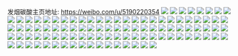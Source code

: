 发烟碳酸主页地址: https://weibo.com/u/5190220354 
![](https://wx4.sinaimg.cn/mw2000/005FfDpwly1h9elzs54u6j30u0140gxg.jpg) 
![](https://wx4.sinaimg.cn/mw2000/005FfDpwly1h9ematw2e3j30sx12kk0b.jpg) 
![](https://wx4.sinaimg.cn/mw2000/005FfDpwly1h9elzrgrhuj30u0140wql.jpg) 
![](https://wx4.sinaimg.cn/mw2000/005FfDpwly1h9ema9iiv7j30u0140qh2.jpg) 
![](https://wx4.sinaimg.cn/mw2000/005FfDpwly1h9emf92c29j30u0140n70.jpg) 
![](https://wx4.sinaimg.cn/mw2000/005FfDpwly1h9elzqszqqj30u0140dqv.jpg) 
![](https://wx4.sinaimg.cn/mw2000/005FfDpwly1h9elzqb2f8j30u014012u.jpg) 
![](https://wx4.sinaimg.cn/mw2000/005FfDpwly1h9em6kwxbkj30u013mwt4.jpg) 
![](https://wx4.sinaimg.cn/mw2000/005FfDpwly1h9elzpbt9zj30u0140dov.jpg) 
![](https://wx4.sinaimg.cn/mw2000/005FfDpwly1h8qwvmq8jsj30kl0rg0w2.jpg) 
![](https://wx4.sinaimg.cn/mw2000/005FfDpwly1h7kannc7z9j30u0144n3d.jpg) 
![](https://wx4.sinaimg.cn/mw2000/005FfDpwly1h7kann6xcej30u013zjwa.jpg) 
![](https://wx4.sinaimg.cn/mw2000/005FfDpwly1h7kann08jtj30u0140afd.jpg) 
![](https://wx4.sinaimg.cn/mw2000/005FfDpwly1h78cmc3qhrj30u0140gw7.jpg) 
![](https://wx4.sinaimg.cn/mw2000/005FfDpwly1h78cmgo8hqj30u0140113.jpg) 
![](https://wx4.sinaimg.cn/mw2000/005FfDpwly1h78cmda7ycj30u013zdlw.jpg) 
![](https://wx4.sinaimg.cn/mw2000/005FfDpwly1h78cmdygtij30u014045u.jpg) 
![](https://wx4.sinaimg.cn/mw2000/005FfDpwly1h78cmclyjdj30u013zgof.jpg) 
![](https://wx4.sinaimg.cn/mw2000/005FfDpwly1h78cmfe6bxj30u0140jxk.jpg) 
![](https://wx4.sinaimg.cn/mw2000/005FfDpwly1h78cmg39vwj30u01400xr.jpg) 
![](https://wx4.sinaimg.cn/mw2000/005FfDpwly1h78cmagug7j30u014013d.jpg) 
![](https://wx4.sinaimg.cn/mw2000/005FfDpwly1h78cmjd8v5j30u01497em.jpg) 
![](https://wx4.sinaimg.cn/mw2000/005FfDpwly1h5liw5h6fej30u0140tgm.jpg) 
![](https://wx4.sinaimg.cn/mw2000/005FfDpwly1h4ylu3sqc1j30u01407a5.jpg) 
![](https://wx4.sinaimg.cn/mw2000/005FfDpwly1h50u39926aj30u0140wmu.jpg) 
![](https://wx4.sinaimg.cn/mw2000/005FfDpwly1h4ylu8rf87j30u0140tf6.jpg) 
![](https://wx4.sinaimg.cn/mw2000/005FfDpwly1h50u38wq5rj30u0140gtp.jpg) 
![](https://wx4.sinaimg.cn/mw2000/005FfDpwly1h5c2hwuzakj30u013zwph.jpg) 
![](https://wx4.sinaimg.cn/mw2000/005FfDpwly1h5c2hw8lpmj30u013x137.jpg) 
![](https://wx4.sinaimg.cn/mw2000/005FfDpwly1h5c2jswzpgj30u013z7dt.jpg) 
![](https://wx4.sinaimg.cn/mw2000/005FfDpwly1h1o81be0e8j30u01hck1j.jpg) 
![](https://wx4.sinaimg.cn/mw2000/005FfDpwly1h1o81fv8opj30u01hcwqj.jpg) 
![](https://wx4.sinaimg.cn/mw2000/005FfDpwly1h1o81hsy2hj30u01hddt0.jpg) 
![](https://wx4.sinaimg.cn/mw2000/005FfDpwly1h1obpib9zaj30mg13y44y.jpg) 
![](https://wx4.sinaimg.cn/mw2000/005FfDpwly1h1obphciq6j30mi140105.jpg) 
![](https://wx4.sinaimg.cn/mw2000/005FfDpwly1h1pd8tky0zj30u01hd16b.jpg) 
![](https://wx4.sinaimg.cn/mw2000/005FfDpwly1h1onopl29wj30u01hck3h.jpg) 
![](https://wx4.sinaimg.cn/mw2000/005FfDpwly1h1onpr4idyj30mi140qap.jpg) 
![](https://wx4.sinaimg.cn/mw2000/005FfDpwly1h1pfnbfcswj30u0140n84.jpg) 
![](https://wx4.sinaimg.cn/mw2000/005FfDpwly1h1pfxi0mj5j30u0191ali.jpg) 
![](https://wx4.sinaimg.cn/mw2000/005FfDpwly1h1pfxg0cydj30u0192qfk.jpg) 
![](https://wx4.sinaimg.cn/mw2000/005FfDpwly1gyxx301m5zj32t123shdt.jpg) 
![](https://wx4.sinaimg.cn/mw2000/005FfDpwly1gx0iu5k19nj31ug1du4qp.jpg) 
![](https://wx4.sinaimg.cn/mw2000/005FfDpwly1gx0iu25owxj31p319u4qp.jpg) 
![](https://wx4.sinaimg.cn/mw2000/005FfDpwly1gwjnb0lm55j30u0140jyk.jpg) 
![](https://wx4.sinaimg.cn/mw2000/005FfDpwly1gwg4cpq3xcj30u0140tlp.jpg) 
![](https://wx4.sinaimg.cn/mw2000/005FfDpwly1gwg4cp78bpj31400u0aj1.jpg) 
![](https://wx4.sinaimg.cn/mw2000/005FfDpwly1gwg4cqd6rkj31400u016k.jpg) 
![](https://wx4.sinaimg.cn/mw2000/005FfDpwly1gw2ey6qddmj30u0191gtb.jpg) 
![](https://wx4.sinaimg.cn/mw2000/005FfDpwly1gw2ey7k55dj30u0191n3c.jpg) 
![](https://wx4.sinaimg.cn/mw2000/005FfDpwly1gw2ey4loqjj30u0191q8y.jpg) 
![](https://wx4.sinaimg.cn/mw2000/005FfDpwly1gw2ey8bjqmj30u0190dlj.jpg) 
![](https://wx4.sinaimg.cn/mw2000/005FfDpwly1gw2ey9tq9cj30u0190jvo.jpg) 
![](https://wx4.sinaimg.cn/mw2000/005FfDpwly1gw2ey5f2otj30u019143w.jpg) 
![](https://wx4.sinaimg.cn/mw2000/005FfDpwly1gw2eyclyiej30u0190q86.jpg) 
![](https://wx4.sinaimg.cn/mw2000/005FfDpwly1gyxx3zrvwwj30u0180dp9.jpg) 
![](https://wx4.sinaimg.cn/mw2000/005FfDpwly1gw2eybq66aj30u0190114.jpg) 
![](https://wx4.sinaimg.cn/mw2000/005FfDpwly1gvgeqinunlj60u00u0wlg02.jpg) 
![](https://wx4.sinaimg.cn/mw2000/005FfDpwly1gvgeqjj9zkj60u00u07al02.jpg) 
![](https://wx4.sinaimg.cn/mw2000/005FfDpwly1gvgeqkwu48j60u00u0qbl02.jpg) 
![](https://wx4.sinaimg.cn/mw2000/005FfDpwly1gvgeqnzlb2j31400u0wng.jpg) 
![](https://wx4.sinaimg.cn/mw2000/005FfDpwly1gvgeqm7qxbj60u0140aj002.jpg) 
![](https://wx4.sinaimg.cn/mw2000/005FfDpwly1gvgeqpz7dzj60u00u0wir02.jpg) 
![](https://wx4.sinaimg.cn/mw2000/005FfDpwly1gvgeqh79jfj60u00u0n4202.jpg) 
![](https://wx4.sinaimg.cn/mw2000/005FfDpwly1gvgeqpdmq4j60u00u0ai402.jpg) 
![](https://wx4.sinaimg.cn/mw2000/005FfDpwly1gvgeqruswgj61hc0u0k3f02.jpg) 
![](https://wx4.sinaimg.cn/mw2000/005FfDpwly1gtukb3bq61j32c02c0000.jpg) 
![](https://wx4.sinaimg.cn/mw2000/005FfDpwly1gyxxk551ivj31410u049o.jpg) 
![](https://wx4.sinaimg.cn/mw2000/005FfDpwly1gyxxk4xep9j31400u0afo.jpg) 
![](https://wx4.sinaimg.cn/mw2000/005FfDpwly1gyxxk5ecd3j31e10u0dxa.jpg) 
![](https://wx4.sinaimg.cn/mw2000/005FfDpwly1gyxxk5vdpkj31400u07bg.jpg) 
![](https://wx4.sinaimg.cn/mw2000/005FfDpwly1gyxxk6bgi5j31400u0tj1.jpg) 
![](https://wx4.sinaimg.cn/mw2000/005FfDpwly1gyxxk4qk58j30u0140nau.jpg) 
![](https://wx4.sinaimg.cn/mw2000/005FfDpwly1gr1rzthqn1j31o01o04qp.jpg) 
![](https://wx4.sinaimg.cn/mw2000/005FfDpwly1gr1s0f5nsqj320w20whdt.jpg) 
![](https://wx4.sinaimg.cn/mw2000/005FfDpwly1gqq5l881vxj31kv1kv1kx.jpg) 
![](https://wx4.sinaimg.cn/mw2000/005FfDpwly1gptlg6o9epj30rs3uwb2a.jpg) 
![](https://wx4.sinaimg.cn/mw2000/005FfDpwly1gptlgkry7lj30rs3nyb2a.jpg) 
![](https://wx4.sinaimg.cn/mw2000/005FfDpwly1gyxxnryfhjj30u02apqh2.jpg) 
![](https://wx4.sinaimg.cn/mw2000/005FfDpwly1gyxxnshc2gj30u01vi4d8.jpg) 
![](https://wx4.sinaimg.cn/mw2000/005FfDpwly1gpfpwa2znsj30rs334hdt.jpg) 
![](https://wx4.sinaimg.cn/mw2000/005FfDpwly1gpfpwaldx2j30rs3347qf.jpg) 
![](https://wx4.sinaimg.cn/mw2000/005FfDpwly1gpfpwb5dngj30rs334b29.jpg) 
![](https://wx4.sinaimg.cn/mw2000/005FfDpwly1gpfpw9dxlej30rs334kjl.jpg) 
![](https://wx4.sinaimg.cn/mw2000/005FfDpwly1gp6ehcph5kj30v91vok34.jpg) 
![](https://wx4.sinaimg.cn/mw2000/005FfDpwly1gp6egu35z6j30v91vogyh.jpg) 
![](https://wx4.sinaimg.cn/mw2000/005FfDpwly1gp32v8irwij30u00u0agd.jpg) 
![](https://wx4.sinaimg.cn/mw2000/005FfDpwly1gp32v31msyj30u00u0na8.jpg) 
![](https://wx4.sinaimg.cn/mw2000/005FfDpwly1gp32v42de5j30u00u0afd.jpg) 
![](https://wx4.sinaimg.cn/mw2000/005FfDpwly1go9fhb5ghwj30u00u0480.jpg) 
![](https://wx4.sinaimg.cn/mw2000/005FfDpwly1go9fhar5vij30u00u0k1n.jpg) 
![](https://wx4.sinaimg.cn/mw2000/005FfDpwly1go9fk5cgd3j30u00u0woh.jpg) 
![](https://wx4.sinaimg.cn/mw2000/005FfDpwly1gk6bgn310wj30u00u04qp.jpg) 
![](https://wx4.sinaimg.cn/mw2000/005FfDpwly1gk6birqxl2j30u00u04qp.jpg) 
![](https://wx4.sinaimg.cn/mw2000/005FfDpwly1ghw8bkkkl0j31400u0qeo.jpg) 
![](https://wx4.sinaimg.cn/mw2000/005FfDpwly1goa0l7dzs5j31410u1471.jpg) 
![](https://wx4.sinaimg.cn/mw2000/005FfDpwly1ggv68j3hbmj31400u018z.jpg) 
![](https://wx4.sinaimg.cn/mw2000/005FfDpwly1geta4pscg3j30u00u013u.jpg) 
![](https://wx4.sinaimg.cn/mw2000/005FfDpwly1geta4p7ry2j30u00u0n60.jpg) 
![](https://wx4.sinaimg.cn/mw2000/005FfDpwly1geta4piysuj30u00u0wpi.jpg) 
